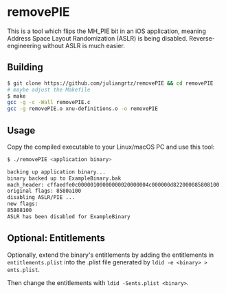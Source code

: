 # removePIE

This is a tool which flips the MH_PIE bit in an iOS application, meaning Address Space Layout Randomization (ASLR) is being disabled. Reverse-engineering without ASLR is much easier.

## Building

```bash
$ git clone https://github.com/juliangrtz/removePIE && cd removePIE
# maybe adjust the Makefile
$ make
gcc -g -c -Wall removePIE.c
gcc -g removePIE.o xnu-definitions.o -o removePIE 
```

## Usage

Copy the compiled executable to your Linux/macOS PC and use this tool:

```bash
$ ./removePIE <application binary>

backing up application binary...
binary backed up to ExampleBinary.bak
mach_header: cffaedfe0c00000100000000020000004c000000d822000085808100
original flags: 8580a100
disabling ASLR/PIE ...
new flags:
85808100
ASLR has been disabled for ExampleBinary
```

## Optional: Entitlements

Optionally, extend the binary's entitlements by adding the entitlements in `entitlements.plist` into the .plist file generated by `ldid -e <binary> > ents.plist`.

Then change the entitlements with `ldid -Sents.plist <binary>`.
